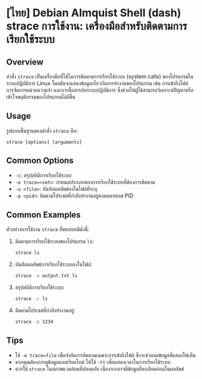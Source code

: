 # [ไทย] Debian Almquist Shell (dash) strace การใช้งาน: เครื่องมือสำหรับติดตามการเรียกใช้ระบบ

## Overview
คำสั่ง `strace` เป็นเครื่องมือที่ใช้ในการติดตามการเรียกใช้ระบบ (system calls) ของโปรแกรมในระบบปฏิบัติการ Linux โดยมันจะแสดงข้อมูลเกี่ยวกับการทำงานของโปรแกรม เช่น การเข้าถึงไฟล์ การจัดการหน่วยความจำ และการสื่อสารกับระบบปฏิบัติการ ซึ่งช่วยให้ผู้ใช้สามารถวิเคราะห์ปัญหาหรือเข้าใจพฤติกรรมของโปรแกรมได้ดีขึ้น

## Usage
รูปแบบพื้นฐานของคำสั่ง `strace` คือ:
```
strace [options] [arguments]
```

## Common Options
- `-c`: สรุปสถิติการเรียกใช้ระบบ
- `-e trace=<set>`: กำหนดประเภทของการเรียกใช้ระบบที่ต้องการติดตาม
- `-o <file>`: บันทึกผลลัพธ์ลงในไฟล์ที่ระบุ
- `-p <pid>`: ติดตามโปรเซสที่กำลังทำงานอยู่ตามหมายเลข PID

## Common Examples
ตัวอย่างการใช้งาน `strace` ที่พบบ่อยมีดังนี้:

1. ติดตามการเรียกใช้ระบบของโปรแกรม `ls`:
   ```bash
   strace ls
   ```

2. บันทึกผลลัพธ์การเรียกใช้ระบบลงในไฟล์:
   ```bash
   strace -o output.txt ls
   ```

3. สรุปสถิติการเรียกใช้ระบบ:
   ```bash
   strace -c ls
   ```

4. ติดตามโปรเซสที่กำลังทำงานอยู่:
   ```bash
   strace -p 1234
   ```

## Tips
- ใช้ `-e trace=file` เพื่อจำกัดการติดตามเฉพาะการเข้าถึงไฟล์ ซึ่งจะช่วยลดข้อมูลที่แสดงให้เห็น
- หากคุณต้องการดูข้อมูลแบบเรียลไทม์ ให้ใช้ `-tt` เพื่อแสดงเวลาในการเรียกใช้ระบบ
- ควรใช้ `strace` ในสภาพแวดล้อมที่ปลอดภัย เนื่องจากอาจมีข้อมูลที่ละเอียดอ่อนในผลลัพธ์